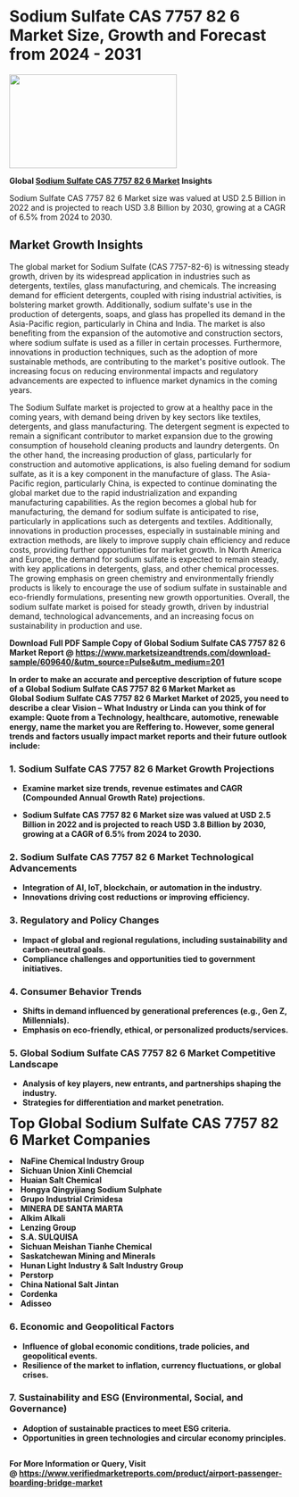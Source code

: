 <H1>Sodium Sulfate CAS 7757 82 6 Market Size, Growth and Forecast from 2024 - 2031</H1><img class="aligncenter size-medium wp-image-584254" src="https://thirdeyenews.in/wp-content/uploads/2024/09/Global-Market-Research-300x168.jpeg" alt="" width="300" height="168" /><p><strong>Global&nbsp;<a href="https://www.marketsizeandtrends.com/download-sample/609640/&amp;utm_source=Pulse&amp;utm_medium=201">Sodium Sulfate CAS 7757 82 6 Market</a> Insights</strong></p><p>Sodium Sulfate CAS 7757 82 6 Market size was valued at USD 2.5 Billion in 2022 and is projected to reach USD 3.8 Billion by 2030, growing at a CAGR of 6.5% from 2024 to 2030.</p><p><h2>Market Growth Insights</h2> <p>The global market for Sodium Sulfate (CAS 7757-82-6) is witnessing steady growth, driven by its widespread application in industries such as detergents, textiles, glass manufacturing, and chemicals. The increasing demand for efficient detergents, coupled with rising industrial activities, is bolstering market growth. Additionally, sodium sulfate's use in the production of detergents, soaps, and glass has propelled its demand in the Asia-Pacific region, particularly in China and India. The market is also benefiting from the expansion of the automotive and construction sectors, where sodium sulfate is used as a filler in certain processes. Furthermore, innovations in production techniques, such as the adoption of more sustainable methods, are contributing to the market's positive outlook. The increasing focus on reducing environmental impacts and regulatory advancements are expected to influence market dynamics in the coming years.</p> <p><strong></strong></p> <p>The Sodium Sulfate market is projected to grow at a healthy pace in the coming years, with demand being driven by key sectors like textiles, detergents, and glass manufacturing. The detergent segment is expected to remain a significant contributor to market expansion due to the growing consumption of household cleaning products and laundry detergents. On the other hand, the increasing production of glass, particularly for construction and automotive applications, is also fueling demand for sodium sulfate, as it is a key component in the manufacture of glass. The Asia-Pacific region, particularly China, is expected to continue dominating the global market due to the rapid industrialization and expanding manufacturing capabilities. As the region becomes a global hub for manufacturing, the demand for sodium sulfate is anticipated to rise, particularly in applications such as detergents and textiles. Additionally, innovations in production processes, especially in sustainable mining and extraction methods, are likely to improve supply chain efficiency and reduce costs, providing further opportunities for market growth. In North America and Europe, the demand for sodium sulfate is expected to remain steady, with key applications in detergents, glass, and other chemical processes. The growing emphasis on green chemistry and environmentally friendly products is likely to encourage the use of sodium sulfate in sustainable and eco-friendly formulations, presenting new growth opportunities. Overall, the sodium sulfate market is poised for steady growth, driven by industrial demand, technological advancements, and an increasing focus on sustainability in production and use.</p> <p><strong></p><p><span class=""><strong>Download Full PDF Sample Copy of Global Sodium Sulfate CAS 7757 82 6 Market Report</strong> @ <a href="https://www.marketsizeandtrends.com/download-sample/609640/&amp;utm_source=Pulse&amp;utm_medium=201" target="_blank">https://www.marketsizeandtrends.com/download-sample/609640/&amp;utm_source=Pulse&amp;utm_medium=201</a></span></p><p>In order to make an accurate and perceptive description of future scope of a Global&nbsp;Sodium Sulfate CAS 7757 82 6 Market Market as Global&nbsp;Sodium Sulfate CAS 7757 82 6 Market Market of 2025, you need to describe a clear Vision &ndash; What Industry or Linda can you think of for example: Quote from a Technology, healthcare, automotive, renewable energy, name the market you are Reffering to. However, some general trends and factors usually impact market reports and their future outlook include:</p><h3>1.&nbsp;<strong>Sodium Sulfate CAS 7757 82 6 Market Growth Projections</strong></h3><ul><li>Examine market size trends, revenue estimates and CAGR (Compounded Annual Growth Rate) projections.</li><li><p>Sodium Sulfate CAS 7757 82 6 Market size was valued at USD 2.5 Billion in 2022 and is projected to reach USD 3.8 Billion by 2030, growing at a CAGR of 6.5% from 2024 to 2030.</p></li></ul><h3>2.&nbsp;<strong>Sodium Sulfate CAS 7757 82 6 Market Technological Advancements</strong></h3><ul><li>Integration of AI, IoT, blockchain, or automation in the industry.</li><li>Innovations driving cost reductions or improving efficiency.</li></ul><h3>3.&nbsp;<strong>Regulatory and Policy Changes</strong></h3><ul><li>Impact of global and regional regulations, including sustainability and carbon-neutral goals.</li><li>Compliance challenges and opportunities tied to government initiatives.</li></ul><h3>4.&nbsp;<strong>Consumer Behavior Trends</strong></h3><ul><li>Shifts in demand influenced by generational preferences (e.g., Gen Z, Millennials).</li><li>Emphasis on eco-friendly, ethical, or personalized products/services.</li></ul><h3>5.&nbsp;<strong>Global Sodium Sulfate CAS 7757 82 6 Market Competitive Landscape</strong></h3><ul><li>Analysis of key players, new entrants, and partnerships shaping the industry.</li><li>Strategies for differentiation and market penetration.</li></ul><p data-pm-slice="1 1 []"><span style="color: inherit; font-family: inherit; font-size: 25px;">Top Global Sodium Sulfate CAS 7757 82 6 Market Companies</span></p><div class="" data-test-id=""><p><li>NaFine Chemical Industry Group</li><li> Sichuan Union Xinli Chemcial</li><li> Huaian Salt Chemical</li><li> Hongya Qingyijiang Sodium Sulphate</li><li> Grupo Industrial Crimidesa</li><li> MINERA DE SANTA MARTA</li><li> Alkim Alkali</li><li> Lenzing Group</li><li> S.A. SULQUISA</li><li> Sichuan Meishan Tianhe Chemical</li><li> Saskatchewan Mining and Minerals</li><li> Hunan Light Industry & Salt Industry Group</li><li> Perstorp</li><li> China National Salt Jintan</li><li> Cordenka</li><li> Adisseo</li></p></div><h3>6.&nbsp;<strong>Economic and Geopolitical Factors</strong></h3><ul><li>Influence of global economic conditions, trade policies, and geopolitical events.</li><li>Resilience of the market to inflation, currency fluctuations, or global crises.</li></ul><h3>7.&nbsp;<strong>Sustainability and ESG (Environmental, Social, and Governance)</strong></h3><ul><li>Adoption of sustainable practices to meet ESG criteria.</li><li>Opportunities in green technologies and circular economy principles.</li></ul><h2><strong style="font-size: 14px;">For More Information or Query, Visit @&nbsp;</strong><a style="background-color: #ffffff; font-size: 14px;" href="https://www.marketsizeandtrends.com/report/sodium-sulfate-cas-7757-82-6-market/" target="_blank">https://www.verifiedmarketreports.com/product/airport-passenger-boarding-bridge-market</a></h2>
